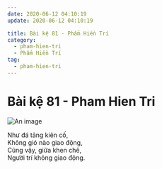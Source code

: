 ```yaml
---
date: 2020-06-12 04:10:19
update: 2020-06-12 04:10:19

title: Bài kệ 81 - Phẩm Hiền Trí
category:
  - pham-hien-tri
  - Phẩm Hiền Trí
tag:
  - pham-hien-tri
---
```


# Bài kệ 81 - Pham Hien Tri

![An image](/img/pham-hien-tri/pham-hien-tri-081.jpg)

Như đá tảng kiên cố,<br>Không gió nào giao động,<br>Cũng vậy, giữa khen chê,<br>Người trí không giao động.<br>

